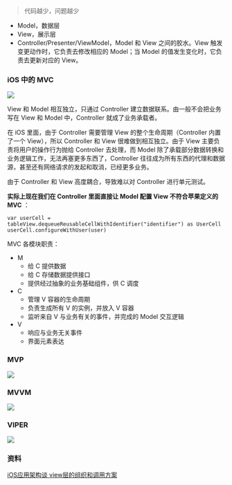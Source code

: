 > 代码越少，问题越少

- Model，数据层
- View，展示层
- Controller/Presenter/ViewModel，Model 和 View 之间的胶水。View 触发变更动作时，它负责去修改相应的 Model；当 Model 的值发生变化时，它负责去更新对应的 View。



### iOS 中的 MVC

![](<https://dn-coding-net-production-pp.codehub.cn/8d779f6a-265b-43c3-90be-dc9997b9963d.png>)

View 和 Model 相互独立，只通过 Controller 建立数据联系。由一般不会把业务写在 View 和 Model 中，Controller 就成了业务承载者。

在 iOS 里面，由于 Controller 需要管理 View 的整个生命周期（Controller 内置了一个 View），所以 Controller 和 View 很难做到相互独立。由于 View 主要负责将用户的操作行为抛给 Controller 去处理，而 Model 除了承载部分数据转换和业务逻辑工作，无法再塞更多东西了，Controller 往往成为所有东西的代理和数据源，甚至还有网络请求的发起和取消，已经更多业务。

由于 Controller 和 View 高度耦合，导致难以对 Controller 进行单元测试。

**实际上现在我们在 Controller 里面直接让 Model 配置 View 不符合苹果定义的 MVC** ：

```
var userCell = tableView.dequeueReusableCellWithIdentifier("identifier") as UserCell
userCell.configureWithUser(user)
```

MVC 各模块职责：

- M
  - 给 C 提供数据
  - 给 C 存储数据提供接口
  - 提供经过抽象的业务基础组件，供 C 调度
- C
  - 管理 V 容器的生命周期
  - 负责生成所有 V 的实例，并放入 V 容器
  - 监听来自 V 与业务有关的事件，并完成的 Model 交互逻辑
- V
  - 响应与业务无关事件
  - 界面元素表达

### MVP

![](<https://dn-coding-net-production-pp.codehub.cn/d8ad72b3-f150-4988-af6f-0db785c40793.png>)

### MVVM

![](<https://dn-coding-net-production-pp.codehub.cn/1b8ff549-4fa4-489a-adf3-e8ba52e6bb96.png>)

### VIPER

![](<https://dn-coding-net-production-pp.codehub.cn/aaa8d85f-b66a-4bb2-a8f5-13fae704d3b1.png>)

### 资料

[iOS应用架构谈 view层的组织和调用方案](https://casatwy.com/iosying-yong-jia-gou-tan-viewceng-de-zu-zhi-he-diao-yong-fang-an.html)